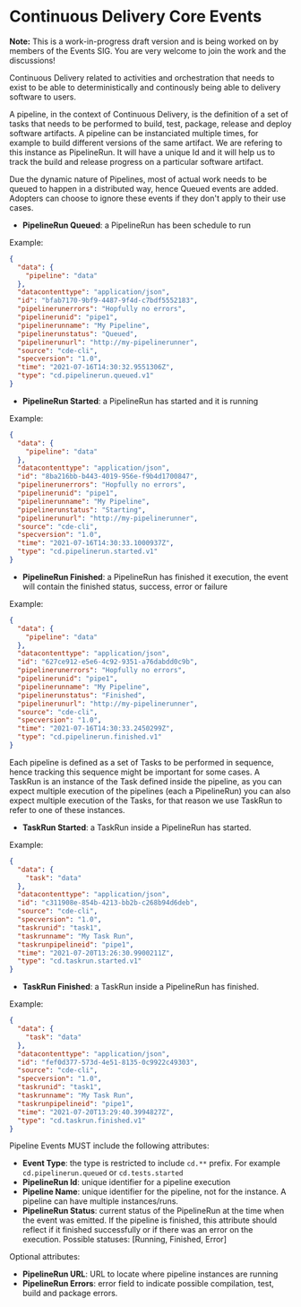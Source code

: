# Continuous Delivery Core Events

__Note:__ This is a work-in-progress draft version and is being worked on by members of the Events SIG. You are very welcome to join the work and the discussions!

Continuous Delivery related to activities and orchestration that needs to exist to be able to deterministically and continously being able to delivery software to users.

A pipeline, in the context of Continuous Delivery, is the definition of a set of tasks that needs to be performed to build, test, package, release and deploy software artifacts. A pipeline can be instanciated multiple times, for example to build different versions of the same artifact. We are refering to this instance as PipelineRun. It will have a unique Id and it will help us to track the build and release progress on a particular software artifact.

Due the dynamic nature of Pipelines, most of actual work needs to be queued to happen in a distributed way, hence Queued events are added. Adopters can choose to ignore these events if they don't apply to their use cases.

- **PipelineRun Queued**: a PipelineRun has been schedule to run

Example:
```json
{
  "data": {
    "pipeline": "data"
  },
  "datacontenttype": "application/json",
  "id": "bfab7170-9bf9-4487-9f4d-c7bdf5552183",
  "pipelinerunerrors": "Hopfully no errors",
  "pipelinerunid": "pipe1",
  "pipelinerunname": "My Pipeline",
  "pipelinerunstatus": "Queued",
  "pipelinerunurl": "http://my-pipelinerunner",
  "source": "cde-cli",
  "specversion": "1.0",
  "time": "2021-07-16T14:30:32.9551306Z",
  "type": "cd.pipelinerun.queued.v1"
}
```
- **PipelineRun Started**: a PipelineRun has started and it is running

Example:
```json
{
  "data": {
    "pipeline": "data"
  },
  "datacontenttype": "application/json",
  "id": "8ba216bb-b443-4019-956e-f9b4d1700847",
  "pipelinerunerrors": "Hopfully no errors",
  "pipelinerunid": "pipe1",
  "pipelinerunname": "My Pipeline",
  "pipelinerunstatus": "Starting",
  "pipelinerunurl": "http://my-pipelinerunner",
  "source": "cde-cli",
  "specversion": "1.0",
  "time": "2021-07-16T14:30:33.1000937Z",
  "type": "cd.pipelinerun.started.v1"
}
```
- **PipelineRun Finished**: a PipelineRun has finished it execution, the event will contain the finished status, success, error or failure

Example:
```json
{
  "data": {
    "pipeline": "data"
  },
  "datacontenttype": "application/json",
  "id": "627ce912-e5e6-4c92-9351-a76dabdd0c9b",
  "pipelinerunerrors": "Hopfully no errors",
  "pipelinerunid": "pipe1",
  "pipelinerunname": "My Pipeline",
  "pipelinerunstatus": "Finished",
  "pipelinerunurl": "http://my-pipelinerunner",
  "source": "cde-cli",
  "specversion": "1.0",
  "time": "2021-07-16T14:30:33.2450299Z",
  "type": "cd.pipelinerun.finished.v1"
}
```

Each pipeline is defined as a set of Tasks to be performed in sequence, hence tracking this sequence might be important for some cases. A TaskRun is an instance of the Task defined inside the pipeline, as you can expect multiple execution of the pipelines (each a PipelineRun) you can also expect multiple execution of the Tasks, for that reason we use TaskRun to refer to one of these instances.  

- **TaskRun Started**: a TaskRun inside a PipelineRun has started.

Example:
```json
{
  "data": {
    "task": "data"
  },
  "datacontenttype": "application/json",
  "id": "c311908e-854b-4213-bb2b-c268b94d6deb",
  "source": "cde-cli",
  "specversion": "1.0",
  "taskrunid": "task1",
  "taskrunname": "My Task Run",
  "taskrunpipelineid": "pipe1",
  "time": "2021-07-20T13:26:30.9900211Z",
  "type": "cd.taskrun.started.v1"
}
```

- **TaskRun Finished**: a TaskRun inside a PipelineRun has finished.

Example:
```json
{
  "data": {
    "task": "data"
  },
  "datacontenttype": "application/json",
  "id": "fef0d377-573d-4e51-8135-0c9922c49303",
  "source": "cde-cli",
  "specversion": "1.0",
  "taskrunid": "task1",
  "taskrunname": "My Task Run",
  "taskrunpipelineid": "pipe1",
  "time": "2021-07-20T13:29:40.3994827Z",
  "type": "cd.taskrun.finished.v1"
}
```

Pipeline Events MUST include the following attributes:
- **Event Type**: the type is restricted to include `cd.**` prefix. For example `cd.pipelinerun.queued` or `cd.tests.started`
- **PipelineRun Id**: unique identifier for a pipeline execution
- **Pipeline Name**: unique identifier for the pipeline, not for the instance. A pipeline can have multiple instances/runs.  
- **PipelineRun Status**: current status of the PipelineRun at the time when the event was emitted. If the pipeline is finished, this attribute should reflect if it finished successfully or if there was an error on the execution. Possible statuses: [Running, Finished, Error]

Optional attributes:
- **PipelineRun URL**: URL to locate where  pipeline instances are running
- **PipelineRun Errors**: error field to indicate possible compilation, test, build and package errors.
